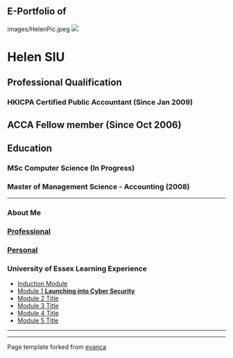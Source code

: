 ## E-Portfolio of   

images/HelenPic.jpeg
![](https://user-images.githubusercontent.com/36738165/119046119-505f9980-b98a-11eb-9e40-7e4173db03f3.png)

# Helen SIU       

## Professional Qualification  
### HKICPA Certified Public Accountant (Since Jan 2009)
## ACCA Fellow member (Since Oct 2006)

## Education
### MSc Computer Science (In Progress)
### Master of Management Science - Accounting (2008)


---

### About Me

### [Professional](https://github.com/crypto61/eportfolio/blob/master/Professional.md)

### [Personal](https://github.com/crypto61/eportfolio/blob/master/Personal.md) 


### University of Essex Learning Experience

*   [Induction Module](https://github.com/crypto61/eportfolio/blob/master/Induction.md)
*   [Module 1 **Launching into Cyber Security**](https://github.com/crypto61/eportfolio/blob/master/LCYS.md)
*   [Module 2 Title](http://example.com/)
*   [Module 3 Title](http://example.com/)
*   [Module 4 Title](http://example.com/)
*   [Module 5 Title](http://example.com/)

---

---

Page template forked from [evanca](https://github.com/evanca/quick-portfolio)
